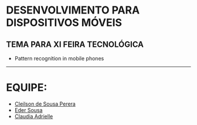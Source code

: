# DESENVOLVIMENTO PARA DISPOSITIVOS MÓVEIS

## TEMA PARA XI FEIRA TECNOLÓGICA 

- Pattern recognition in mobile phones

---

# EQUIPE:

- [Cleilson de Sousa Perera]()
- [Eder Sousa]()
- [Claudia Adrielle]()

